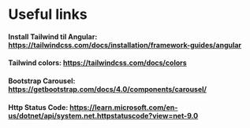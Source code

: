 # **Useful links**


#### Install Tailwind til Angular: https://tailwindcss.com/docs/installation/framework-guides/angular

#### Tailwind colors: https://tailwindcss.com/docs/colors

#### Bootstrap Carousel: https://getbootstrap.com/docs/4.0/components/carousel/

#### Http Status Code: https://learn.microsoft.com/en-us/dotnet/api/system.net.httpstatuscode?view=net-9.0

